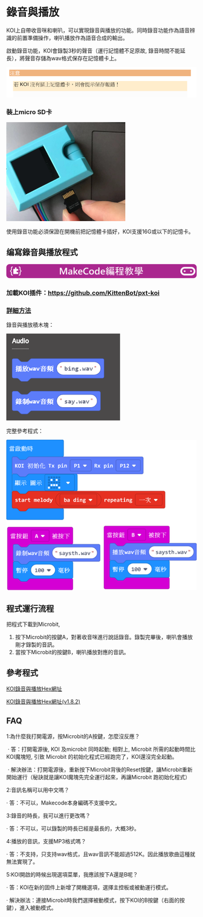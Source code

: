 # **錄音與播放**

KOI上自帶收音咪和喇叭，可以實現錄音與播放的功能。同時錄音功能作為語音辨識的前置準備操作，喇叭播放作為語音合成的輸出。

啟動錄音功能，KOI會錄製3秒的聲音（運行記憶體不足原故, 錄音時間不能延長），將聲音存儲為wav格式保存在記憶體卡上。

 ![](KOI05/01.png)

### 裝上micro SD卡

 ![](KOI05/02-1.png)

使用錄音功能必須保證在開機前把記憶體卡插好，KOI支援16G或以下的記憶卡。



## 编寫錄音與播放程式

![](../../PWmodules/images/mcbanner.png)

### 加載KOI插件：https://github.com/KittenBot/pxt-koi

### [詳細方法](../makecodeQs.md)

錄音與播放積木塊：

 ![](KOI05/04.png)



完整參考程式：

  ![](KOI05/03-1.png)



## 程式運行流程

把程式下載到Microbit, 

1. 按下Microbit的按鍵A，對著收音咪進行說話錄音。錄製完畢後，喇叭會播放剛才錄製的音訊。
2. 當按下Microbit的按鍵B，喇叭播放對應的音訊。



## 參考程式

[KOI錄音與播放Hex網址](https://makecode.microbit.org/_ausc1e8vmEJU)

[KOI錄音與播放Hex網址(v1.8.2)](https://makecode.microbit.org/_855AryUjVUwe)

## FAQ

1:為什麼我打開電源，按Microbit的A按鍵，怎麼沒反應？

​       ·    答：打開電源後, KOI 及microbit 同時起動; 相對上, Microbit 所需的起動時間比KOI魔塊短, 引致 Microbit 的初始化程式已經跑完了，KOI還沒完全起動。

​       ·    解決辦法：打開電源後，重新按下Microbit背後的Reset按鍵，讓Microbit重新開始運行（秘訣就是讓KOI魔塊先完全運行起來，再讓Microbit 跑初始化程式）



2:音訊名稱可以用中文嗎？

   ·    答：不可以，Makecode本身編碼不支援中文。

   

3:錄音的時長，我可以進行更改嗎？

   ·    答：不可以，可以錄製的時長已經是最長的，大概3秒。

   

4:播放的音訊，支援MP3格式嗎？

   ·    答：不支持，只支持wav格式，且wav音訊不能超過512K。因此播放歌曲這種就無法實現了。


5:KOI開啟的時候出現選項菜單，我應該按下A還是B呢？

·    答：KOI在新的固件上新增了開機選項，選擇主控板或被動運行模式。

·    解決辦法：連接Microbit時我們選擇被動模式，按下KOI的B按鍵（右面的按鍵），進入被動模式。

